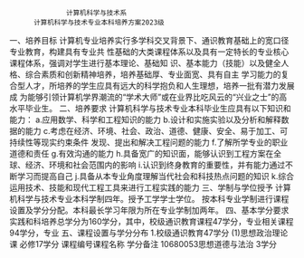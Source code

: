                  计算机科学与技术系
          计算机科学与技术专业本科培养方案2023级
  一、培养目标
      计算机专业培养实行多学科交叉背景下、通识教育基础上的宽口径专业教育，构建具有专业共
      性基础的大类课程体系以及具有一定特长的专业核心课程体系，强调对学生进行基本理论、基础知
      识、基本能力（技能）以及健全人格、综合素质和创新精神培养，培养基础厚、专业面宽、具有自主
      学习能力的复合型人才，所培养的学生应具有远大的科学抱负和人生理想，培养一批有潜力发展成
    为能够引领计算机学界潮流的“学术大师”或在业界比吃风云的“兴业之士”的高水平毕业生。
    二、培养要求
        计算机科学与技术专业本科毕业生应具有以下知识和能力：
          a.应用数学、科学和工程知识的能力
        b.设计和实施实验以及分析和解释数据的能力
      c.考虑在经济、环境、社会、政治、道德、健康、安全、易于加工、可持续性等现实约束条件
      发现、提出和解决工程问题的能力
      f.了解所学专业的职业道德和责任
      g.有效沟通的能力
      h.具备宽广的知识面，能够认识到工程方案在全球、经济、环境和社会范围内的影响
      i.认识到终身教育的重要性，并有能力通过不断学习而提高自己
        j.具备从本专业角度理解当代社会和科技热点问题的知识
      k.综合运用技术、技能和现代工程工具来进行工程实践的能力
  三、学制与学位授予
      计算机科学与技术专业本科学制四年。授予工学学士学位。
      按本科专业学制进行课程设置及学分分配。本科最长学习年限为所在专业学制加两年。
  四、基本学分要求
    实践和科培养总学分为160学分，其中，校级通识教育课程47学分，专业相关课程94学分，专业
  五、课程设置与学分分布
    1.校级通识教育47学分
      (1)思想政治理论课
        必修17学分
        课程编号课程名称                          学分备注
          10680053思想道德与法治                    3学分